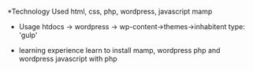 *Technology Used
html, css, php, wordpress, javascript
mamp


* Usage
htdocs -> wordpress -> wp-content->themes->inhabitent
type: 'gulp'

* learning experience
learn to install mamp, wordpress
php and wordpress
javascript with php
